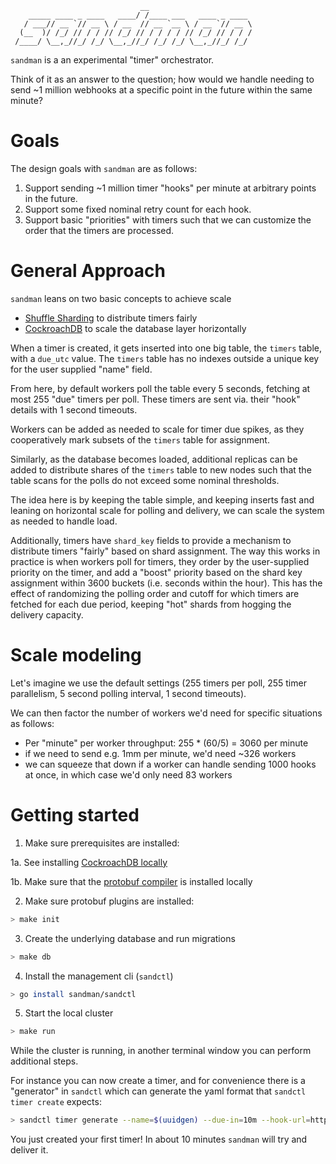 ```
                             __
    _____ ____ _ ____   ____/ /____ ___   ____ _ ____
   / ___// __ `// __ \ / __  // __ `__ \ / __ `// __ \
  (__  )/ /_/ // / / // /_/ // / / / / // /_/ // / / /
 /____/ \__,_//_/ /_/ \__,_//_/ /_/ /_/ \__,_//_/ /_/
```

`sandman` is a an experimental "timer" orchestrator.

Think of it as an answer to the question; how would we handle needing to send ~1 million webhooks at a specific point in the future within the same minute?

# Goals

The design goals with `sandman` are as follows:

1. Support sending ~1 million timer "hooks" per minute at arbitrary points in the future.
2. Support some fixed nominal retry count for each hook.
3. Support basic "priorities" with timers such that we can customize the order that the timers are processed.

# General Approach

`sandman` leans on two basic concepts to achieve scale
- [Shuffle Sharding](https://aws.amazon.com/builders-library/workload-isolation-using-shuffle-sharding/) to distribute timers fairly
- [CockroachDB](https://www.cockroachlabs.com/) to scale the database layer horizontally

When a timer is created, it gets inserted into one big table, the `timers` table, with a `due_utc` value. The `timers` table has no indexes outside a unique key for the user supplied "name" field.

From here, by default workers poll the table every 5 seconds, fetching at most 255 "due" timers per poll. These timers are sent via. their "hook" details with 1 second timeouts.

Workers can be added as needed to scale for timer due spikes, as they cooperatively mark subsets of the `timers` table for assignment.

Similarly, as the database becomes loaded, additional replicas can be added to distribute shares of the `timers` table to new nodes such that the table scans for the polls do not exceed some nominal thresholds.

The idea here is by keeping the table simple, and keeping inserts fast and leaning on horizontal scale for polling and delivery, we can scale the system as needed to handle load.

Additionally, timers have `shard_key` fields to provide a mechanism to distribute timers "fairly" based on shard assignment. The way this works in practice is when workers poll for timers, they order by the user-supplied priority on the timer, and add a "boost" priority based on the shard key assignment within 3600 buckets (i.e. seconds within the hour). This has the effect of randomizing the polling order and cutoff for which timers are fetched for each due period, keeping "hot" shards from hogging the delivery capacity.

# Scale modeling

Let's imagine we use the default settings (255 timers per poll, 255 timer parallelism, 5 second polling interval, 1 second timeouts).

We can then factor the number of workers we'd need for specific situations as follows:
- Per "minute" per worker throughput: 255 * (60/5) = 3060 per minute
- if we need to send e.g. 1mm per minute, we'd need ~326 workers
- we can squeeze that down if a worker can handle sending 1000 hooks at once, in which case we'd only need 83 workers

# Getting started

1. Make sure prerequisites are installed:

  1a. See installing [CockroachDB locally](https://www.cockroachlabs.com/docs/v24.2/install-cockroachdb-mac)

  1b. Make sure that the [protobuf compiler](https://grpc.io/docs/protoc-installation/) is installed locally

2. Make sure protobuf plugins are installed:
```bash
> make init
```

3. Create the underlying database and run migrations
```bash
> make db
```

4. Install the management cli (`sandctl`)
```bash
> go install sandman/sandctl
```

5. Start the local cluster
```bash
> make run
```

While the cluster is running, in another terminal window you can perform additional steps.

For instance you can now create a timer, and for convenience there is a "generator" in `sandctl` which can generate the yaml format that `sandctl timer create` expects:

```bash
> sandctl timer generate --name=$(uuidgen) --due-in=10m --hook-url=http://localhost:8081/foo/bar --priority 1000 --hook-method=GET --label=env=prod --label=cluster=northwest | sandctl timer create -f -
```

You just created your first timer! In about 10 minutes `sandman` will try and deliver it.
